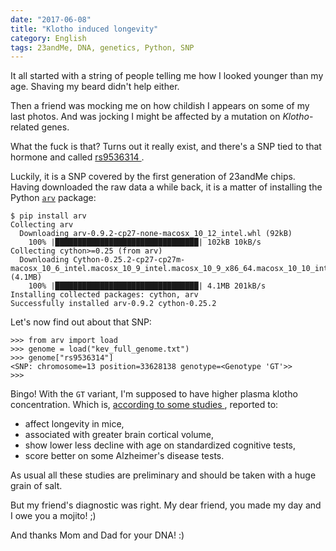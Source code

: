```yaml
---
date: "2017-06-08"
title: "Klotho induced longevity"
category: English
tags: 23andMe, DNA, genetics, Python, SNP
---
```


It all started with a string of people telling me how I looked younger than my
age. Shaving my beard didn't help either.

Then a friend was mocking me on how childish I appears on some of my last
photos. And was jocking I might be affected by a mutation on *Klotho*-related
genes.

What the fuck is that? Turns out it really exist, and there's a SNP tied to
that hormone and called [rs9536314
](https://www.snpedia.com/index.php/Rs9536314).

Luckily, it is a SNP covered by the first generation of 23andMe chips. Having
downloaded the raw data a while back, it is a matter of installing the Python
[`arv`](https://github.com/cslarsen/arv) package:

```shell-session
$ pip install arv
Collecting arv
  Downloading arv-0.9.2-cp27-none-macosx_10_12_intel.whl (92kB)
    100% |████████████████████████████████| 102kB 10kB/s
Collecting cython>=0.25 (from arv)
  Downloading Cython-0.25.2-cp27-cp27m-macosx_10_6_intel.macosx_10_9_intel.macosx_10_9_x86_64.macosx_10_10_intel.macosx_10_10_x86_64.whl (4.1MB)
    100% |████████████████████████████████| 4.1MB 201kB/s
Installing collected packages: cython, arv
Successfully installed arv-0.9.2 cython-0.25.2
```

Let's now find out about that SNP:

```pycon
>>> from arv import load
>>> genome = load("kev_full_genome.txt")
>>> genome["rs9536314"]
<SNP: chromosome=13 position=33628138 genotype=<Genotype 'GT'>>
>>>
```

Bingo! With the `GT` variant, I'm supposed to have higher plasma klotho
concentration. Which is, [according to some studies
](https://www.snpedia.com/index.php/Rs9536314), reported to:

* affect longevity in mice,
* associated with greater brain cortical volume,
* show lower less decline with age on standardized cognitive tests,
* score better on some Alzheimer's disease tests.

As usual all these studies are preliminary and should be taken with a huge
grain of salt.

But my friend's diagnostic was right. My dear friend, you made my day and I owe
you a mojito! ;)

And thanks Mom and Dad for your DNA! :)
